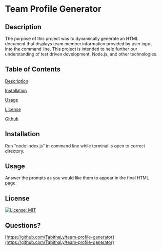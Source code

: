 # Team Profile Generator
    
## Description
    
The purpose of this project was to dynamically generate an HTML document that displays team member information provided by user input into the command line. This project is intended to help further our understanding of test driven development, Node.js, and other technologies. 
    
## Table of Contents

[Description](#description)

[Installation](#installation)

[Usage](#usage)

[License](#license)

[Github](#github)

## Installation

Run "node index.js" in command line while terminal is open to correct directory.
    
## Usage
    
Answer the prompts as you would like them to appear in the final HTML page.
    
## License 

[![License: MIT](https://img.shields.io/badge/License-MIT-yellow.svg)](https://opensource.org/licenses/MIT)
  
## Questions?

[https://github.com/TabithaLy/team-profile-generator](https://github.com/TabithaLy/team-profile-generator)